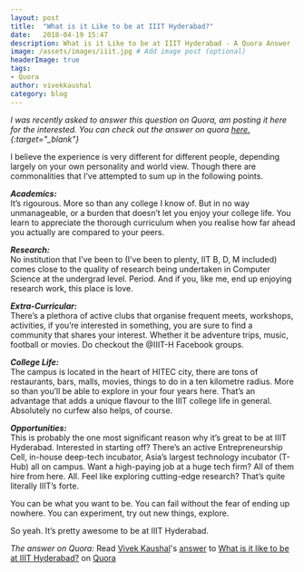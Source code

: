 ```yaml
---
layout: post
title:  "What is it Like to be at IIIT Hyderabad?"
date:   2018-04-19 15:47
description: What is it Like to be at IIIT Hyderabad - A Quora Answer
image: /assets/images/iiit.jpg # Add image post (optional)
headerImage: true
tags: 
- Quora
author: vivekkaushal
category: blog
---
```


*I was recently asked to answer this question on Quora, am posting it here for the interested. You can check out the answer on quora [here.][quora]{:target="_blank"}*

I believe the experience is very different for different people, depending largely on your own personality and world view. Though there are commonalities that I’ve attempted to sum up in the following points.

***Academics:***  
It’s rigourous. More so than any college I know of. But in no way unmanageable, or a burden that doesn’t let you enjoy your college life. You learn to appreciate the thorough curriculum when you realise how far ahead you actually are compared to your peers.

***Research:***  
No institution that I’ve been to (I’ve been to plenty, IIT B, D, M included) comes close to the quality of research being undertaken in Computer Science at the undergrad level. Period. And if you, like me, end up enjoying research work, this place is love.

***Extra-Curricular:***  
There’s a plethora of active clubs that organise frequent meets, workshops, activities, if you’re interested in something, you are sure to find a community that shares your interest. Whether it be adventure trips, music, football or movies. Do checkout the <Hobby>@IIIT-H Facebook groups.

***College Life:***  
The campus is located in the heart of HITEC city, there are tons of restaurants, bars, malls, movies, things to do in a ten kilometre radius. More so than you’ll be able to explore in your four years here. That’s an advantage that adds a unique flavour to the IIIT college life in general. Absolutely no curfew also helps, of course.

***Opportunities:***  
This is probably the one most significant reason why it’s great to be at IIIT Hyderabad. Interested in starting off? There’s an active Entrepreneurship Cell, in-house deep-tech incubator, Asia’s largest technology incubator (T-Hub) all on campus. Want a high-paying job at a huge tech firm? All of them hire from here. All. Feel like exploring cutting-edge research? That’s quite literally IIIT’s forte.

You can be what you want to be. You can fail without the fear of ending up nowhere. You can experiment, try out new things, explore.

So yeah. It’s pretty awesome to be at IIIT Hyderabad.

*The answer on Quora:*
<span class='quora-content-embed' data-name='What-is-it-like-to-be-at-IIIT-Hyderabad/answer/Vivek-Kaushal-7'>Read <a class='quora-content-link' data-width='760' data-height='1760' href='https://www.quora.com/What-is-it-like-to-be-at-IIIT-Hyderabad/answer/Vivek-Kaushal-7' data-type='answer' data-id='80126355' data-key='0db092af56790f16e40ad721a461d84e' load-full-answer='False' data-embed='tfutqpu'><a href='https://www.quora.com/Vivek-Kaushal-7'>Vivek Kaushal</a>&#039;s <a href='/What-is-it-like-to-be-at-IIIT-Hyderabad#ans80126355'>answer</a> to <a href='/What-is-it-like-to-be-at-IIIT-Hyderabad' ref='canonical'><span class="rendered_qtext">What is it like to be at IIIT Hyderabad?</span></a></a> on <a href='https://www.quora.com'>Quora</a><script type="text/javascript" src="https://www.quora.com/widgets/content"></script></span>

[quora]: http://qr.ae/TU1lIu
